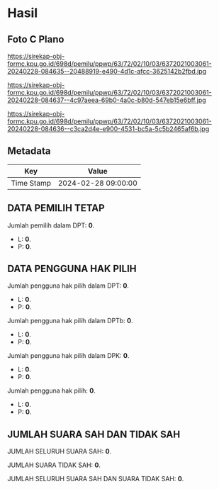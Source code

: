 # Hasil

## Foto C Plano

https://sirekap-obj-formc.kpu.go.id/698d/pemilu/ppwp/63/72/02/10/03/6372021003061-20240228-084635--20488919-e490-4d1c-afcc-3625142b2fbd.jpg

https://sirekap-obj-formc.kpu.go.id/698d/pemilu/ppwp/63/72/02/10/03/6372021003061-20240228-084637--4c97aeea-69b0-4a0c-b80d-547eb15e6bff.jpg

https://sirekap-obj-formc.kpu.go.id/698d/pemilu/ppwp/63/72/02/10/03/6372021003061-20240228-084636--c3ca2d4e-e900-4531-bc5a-5c5b2465af6b.jpg


## Metadata

| Key        | Value               |
| ---------- | ------------------- |
| Time Stamp | 2024-02-28 09:00:00 |


## DATA PEMILIH TETAP

Jumlah pemilih dalam DPT: **0**.
 * L: **0**.
 * P: **0**.

## DATA PENGGUNA HAK PILIH

Jumlah pengguna hak pilih dalam DPT: **0**.
 * L: **0**.
 * P: **0**.

Jumlah pengguna hak pilih dalam DPTb: **0**.
 * L: **0**.
 * P: **0**.

Jumlah pengguna hak pilih dalam DPK: **0**.
 * L: **0**.
 * P: **0**.

Jumlah pengguna hak pilih: **0**.
 * L: **0**.
 * P: **0**.

## JUMLAH SUARA SAH DAN TIDAK SAH

JUMLAH SELURUH SUARA SAH: **0**.

JUMLAH SUARA TIDAK SAH: **0**.

JUMLAH SELURUH SUARA SAH DAN SUARA TIDAK SAH: **0**.


